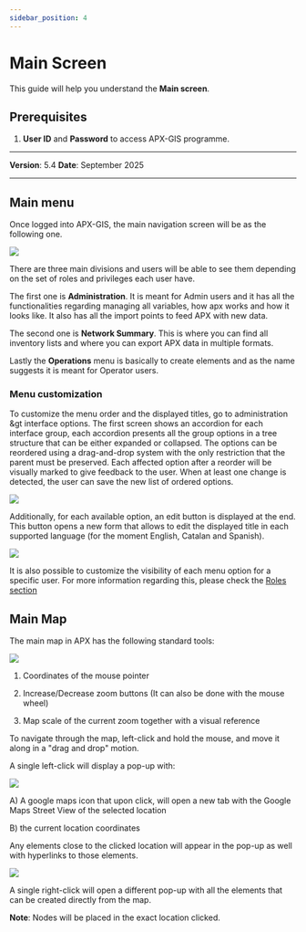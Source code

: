 ```yaml
---
sidebar_position: 4
---
```

# Main Screen

This guide will help you understand the **Main screen**.

## **Prerequisites**
1.	**User ID** and **Password** to access APX-GIS programme.

------------

**Version**: 5.4
**Date**: September 2025

------------
## **Main menu**


Once logged into APX-GIS, the main navigation screen will be as the following one.

![](/img/GEN-MEN-01/GEN-MEN-01-STP-01.png)

There are three main divisions and users will be able to see them depending on the set of roles and privileges each user have.

The first one is **Administration**. It is meant for Admin users and it has all the functionalities regarding managing all variables, how apx works and how it looks like. It also has all the import points to feed APX with new data.

The second one is **Network Summary**. This is where you can find all inventory lists and where you can export APX data in multiple formats.

Lastly the **Operations** menu is basically to create elements and as the name suggests it is meant for Operator users.

### **Menu customization**
To customize the menu order and the displayed titles, go to administration &gt interface options. The first screen shows an accordion for each interface group, each accordion presents all the group options in a tree structure that can be either expanded or collapsed. The options can be reordered using a drag-and-drop system with the only restriction that the parent must be preserved. Each affected option after a reorder will be visually marked to give feedback to the user. When at least one change is detected, the user can save the new list of ordered options. 

![](/img/Interface/interface1.png)

Additionally, for each available option, an edit button is displayed at the end. This button opens a new form that allows to edit the displayed title in each supported language (for the moment English, Catalan and Spanish). 

![](/img/Interface/interface2.png)

It is also possible to customize the visibility of each menu option for a specific user. 
For more information regarding this, please check the [Roles section](../02-Advanced-Admin/01-tutorial-user-management/02-tutorial-roles/01-create-role.md#main-menu-privileges)

## Main Map

The main map in APX has the following standard tools:

![](/img/Interface/interface3.png)

1. Coordinates of the mouse pointer

2. Increase/Decrease zoom buttons (It can also be done with the mouse wheel)

3. Map scale of the current zoom together with a visual reference

To navigate through the map, left-click and hold the mouse, and move it along in a "drag and drop" motion.

A single left-click will display a pop-up with:

![](/img/Interface/interface4.png)

A) A google maps icon that upon click, will open a new tab with the Google Maps Street View of the selected location

B) the current location coordinates

Any elements close to the clicked location will appear in the pop-up as well with hyperlinks to those elements.

![](/img/Interface/interface5.png)

A single right-click will open a different pop-up with all the elements that can be created directly from the map.

**Note**: Nodes will be placed in the exact location clicked.